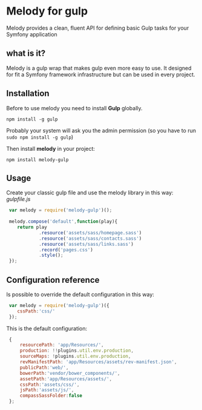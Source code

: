 # Melody for gulp

Melody provides a clean, fluent API for defining basic Gulp tasks for your Symfony application

## what is it?
Melody is a gulp wrap that makes gulp even more easy to use.
It designed for fit a Symfony framework infrastructure but can be used in every project.

## Installation
Before to use melody you need to install __Gulp__ globally.
```
npm install -g gulp
```
Probably your system will ask you the admin permission (so you have to run `sudo npm install -g gulp`)

Then install __melody__ in your project:
 ```
 npm install melody-gulp
 ```
 
 ## Usage
 Create your classic gulp file and use the melody library in this way:
_gulpfile.js_ 
```js
 var melody = require('melody-gulp')();
 
 melody.compose('default',function(play){
    return play
            .resource('assets/sass/homepage.sass')
            .resource('assets/sass/contacts.sass')
            .resource('assets/sass/links.sass')
            .record('pages.css')
            .style();
 });
```

## Configuration reference
Is possible to override the default configuration in this way:
```js
 var melody = require('melody-gulp')({
    cssPath:'css/'
 });
```

This is the default configuration:
```js
 {
     resourcePath: 'app/Resources/',
     production: !!plugins.util.env.production,
     sourceMaps: !plugins.util.env.production,
     revManifestPath: 'app/Resources/assets/rev-manifest.json',
     publicPath:'web/',
     bowerPath:'vendor/bower_components/',
     assetPath:'app/Resources/assets/',
     cssPath:'assets/css/',
     jsPath:'assets/js/',
     compassSassFolder:false
 };
```